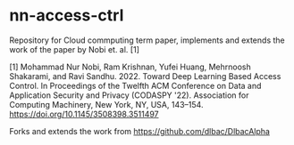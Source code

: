 # nn-access-ctrl

Repository for Cloud commputing term paper, implements and extends the work of the paper by Nobi et. al. [1]

[1] Mohammad Nur Nobi, Ram Krishnan, Yufei Huang, Mehrnoosh Shakarami, and Ravi Sandhu. 2022. Toward Deep Learning Based Access Control. In Proceedings of the Twelfth ACM Conference on Data and Application Security and Privacy (CODASPY '22). Association for Computing Machinery, New York, NY, USA, 143–154. https://doi.org/10.1145/3508398.3511497

Forks and extends the work from https://github.com/dlbac/DlbacAlpha
